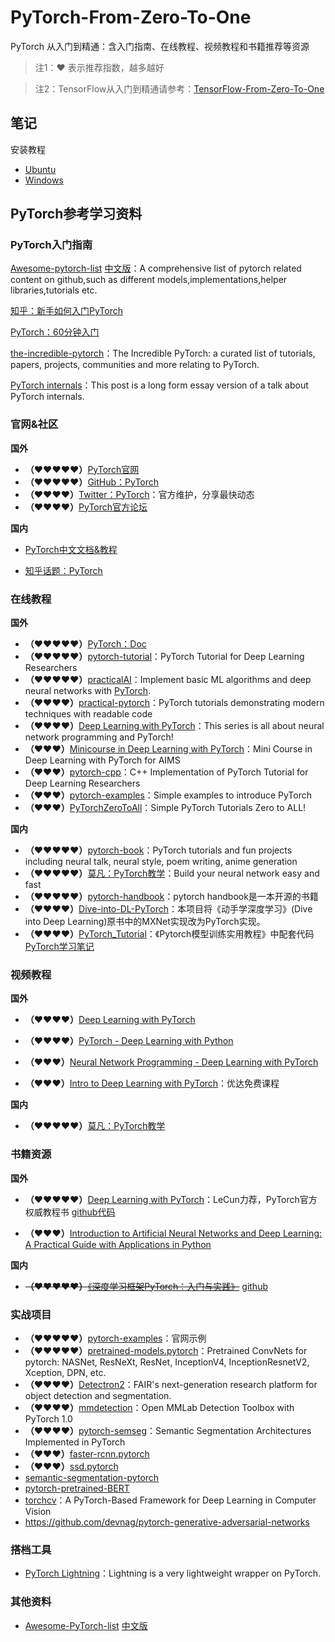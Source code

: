 # PyTorch-From-Zero-To-One
PyTorch 从入门到精通：含入门指南、在线教程、视频教程和书籍推荐等资源

> 注1：♥ 表示推荐指数，越多越好

> 注2：TensorFlow从入门到精通请参考：[TensorFlow-From-Zero-To-One](https://github.com/amusi/TensorFlow-From-Zero-To-One)

## 笔记

安装教程

- [Ubuntu](examples/Python1.0_Install.md)
- [Windows](https://blog.csdn.net/amusi1994/article/details/80077667)

## PyTorch参考学习资料

### PyTorch入门指南

[Awesome-pytorch-list](https://github.com/bharathgs/Awesome-pytorch-list)  [中文版]( https://github.com/xavier-zy/Awesome-pytorch-list-CNVersion )：A comprehensive list of pytorch related content on github,such as different models,implementations,helper libraries,tutorials etc.

[知乎：新手如何入门PyTorch](https://www.zhihu.com/question/55720139)

[PyTorch：60分钟入门](http://pytorch.org/tutorials/)

[the-incredible-pytorch](https://github.com/ritchieng/the-incredible-pytorch)：The Incredible PyTorch: a curated list of tutorials, papers, projects, communities and more relating to PyTorch.

[PyTorch internals](http://blog.ezyang.com/2019/05/pytorch-internals/)：This post is a long form essay version of a talk about PyTorch internals.

### 官网&社区

**国外**

- **（♥♥♥♥♥）**[PyTorch官网](http://pytorch.org/)
- **（♥♥♥♥♥）**[GitHub：PyTorch](https://github.com/pytorch/pytorch)
- **（♥♥♥♥）**[Twitter：PyTorch](https://twitter.com/pytorch)：官方维护，分享最快动态
- **（♥♥♥♥）**[PyTorch官方论坛](https://discuss.pytorch.org/)

**国内**

- [PyTorch中文文档&教程](https://pytorch.apachecn.org/#/)

- [知乎话题：PyTorch](https://www.zhihu.com/topic/20075993/hot)

### 在线教程

**国外**

- **（♥♥♥♥♥）**[PyTorch：Doc](http://pytorch.org/docs/)
- **（♥♥♥♥♥）**[pytorch-tutorial](https://github.com/yunjey/pytorch-tutorial)：PyTorch Tutorial for Deep Learning Researchers
- **（♥♥♥♥♥）**[practicalAI](https://github.com/GokuMohandas/practicalAI/)：Implement basic ML algorithms and deep neural networks with [PyTorch](https://pytorch.org/).
- **（♥♥♥♥）**[practical-pytorch](https://github.com/spro/practical-pytorch)：PyTorch tutorials demonstrating modern techniques with readable code
- **（♥♥♥♥）**[Deep Learning with PyTorch](http://deeplizard.com/learn/playlist/PLZbbT5o_s2xrfNyHZsM6ufI0iZENK9xgG)：This series is all about neural network programming and PyTorch! 
- **（♥♥♥）**[Minicourse in Deep Learning with PyTorch](https://github.com/Atcold/pytorch-Deep-Learning-Minicourse)：Mini Course in Deep Learning with PyTorch for AIMS
- **（♥♥♥）**[pytorch-cpp]( https://github.com/prabhuomkar/pytorch-cpp )：C++ Implementation of PyTorch Tutorial for Deep Learning Researchers
- **（♥♥♥）**[pytorch-examples](https://github.com/jcjohnson/pytorch-examples)：Simple examples to introduce PyTorch
- **（♥♥♥）**[PyTorchZeroToAll](https://github.com/hunkim/PyTorchZeroToAll)：Simple PyTorch Tutorials Zero to ALL!

**国内**

- **（♥♥♥♥♥）**[pytorch-book](https://github.com/chenyuntc/pytorch-book)：PyTorch tutorials and fun projects including neural talk, neural style, poem writing, anime generation
- **（♥♥♥♥♥）**[莫凡：PyTorch教学](https://morvanzhou.github.io/tutorials/machine-learning/torch/)：Build your neural network easy and fast
- **（♥♥♥♥♥）**[pytorch-handbook](https://github.com/zergtant/pytorch-handbook)：pytorch handbook是一本开源的书籍
- **（♥♥♥♥）**[Dive-into-DL-PyTorch](https://github.com/ShusenTang/Dive-into-DL-PyTorch)：本项目将《动手学深度学习》(Dive into Deep Learning)原书中的MXNet实现改为PyTorch实现。
- **（♥♥♥♥）**[PyTorch_Tutorial](https://github.com/tensor-yu/PyTorch_Tutorial)：《Pytorch模型训练实用教程》中配套代码 [PyTorch学习笔记](https://zhuanlan.zhihu.com/c_1056853059086430208)

### 视频教程

**国外**

- **（♥♥♥♥）**[Deep Learning with PyTorch]( https://www.youtube.com/playlist?list=PLyMom0n-MBroupZiLfVSZqK5asX8KfoHL )

-  **（♥♥♥♥）**[PyTorch - Deep Learning with Python](https://www.youtube.com/playlist?list=PLQVvvaa0QuDdeMyHEYc0gxFpYwHY2Qfdh)

- **（♥♥♥）**[Neural Network Programming - Deep Learning with PyTorch](https://www.youtube.com/watch?v=v5cngxo4mIg&list=PLZbbT5o_s2xrfNyHZsM6ufI0iZENK9xgG)  
- **（♥♥♥）**[Intro to Deep Learning with PyTorch](https://cn.udacity.com/course/deep-learning-pytorch--ud188)：优达免费课程

**国内**

- **（♥♥♥♥♥）**[莫凡：PyTorch教学](https://morvanzhou.github.io/tutorials/machine-learning/torch/)

### 书籍资源

**国外**

-  **（♥♥♥♥♥）**[Deep Learning with PyTorch](https://www.manning.com/books/deep-learning-with-pytorch)：LeCun力荐，PyTorch官方权威教程书  [github代码]( https://github.com/deep-learning-with-pytorch/dlwpt-code )

- **（♥♥♥）**[Introduction to Artificial Neural Networks and Deep Learning: A Practical Guide with Applications in Python](https://github.com/rasbt/deep-learning-book)

**国内**

- ~~**（♥♥♥♥♥）**[《深度学习框架PyTorch：入门与实践》](https://book.douban.com/subject/27624483/)~~  [github](https://github.com/chenyuntc/pytorch-book)

### 实战项目

- **（♥♥♥♥♥）**[pytorch-examples](https://github.com/pytorch/examples)：官网示例
- **（♥♥♥♥♥）**[pretrained-models.pytorch](https://github.com/Cadene/pretrained-models.pytorch)：Pretrained ConvNets for pytorch: NASNet, ResNeXt, ResNet, InceptionV4, InceptionResnetV2, Xception, DPN, etc.
- **（♥♥♥♥）**[Detectron2]( https://github.com/facebookresearch/detectron2)：FAIR's next-generation research platform for object detection and segmentation.
- **（♥♥♥♥）**[mmdetection](https://github.com/open-mmlab/mmdetection)：Open MMLab Detection Toolbox with PyTorch 1.0
- **（♥♥♥♥）**[pytorch-semseg](https://github.com/meetshah1995/pytorch-semseg)：Semantic Segmentation Architectures Implemented in PyTorch
- **（♥♥♥）**[faster-rcnn.pytorch](https://github.com/jwyang/faster-rcnn.pytorch)
- **（♥♥♥）**[ssd.pytorch](https://github.com/amdegroot/ssd.pytorch)
- [semantic-segmentation-pytorch](https://github.com/CSAILVision/semantic-segmentation-pytorch)
- [pytorch-pretrained-BERT](https://github.com/huggingface/pytorch-pretrained-BERT)
- [torchcv](https://github.com/youansheng/torchcv)：A PyTorch-Based Framework for Deep Learning in Computer Vision
- https://github.com/devnag/pytorch-generative-adversarial-networks

### 搭档工具

- [PyTorch Lightning](https://github.com/williamFalcon/pytorch-lightning)：Lightning is a very lightweight wrapper on PyTorch.

### 其他资料

- [Awesome-PyTorch-list](https://github.com/bharathgs/Awesome-pytorch-list)   [中文版](https://github.com/xavier-zy/Awesome-pytorch-list-CNVersion)